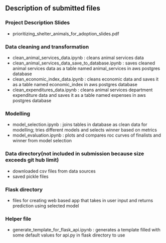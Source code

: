 
## Description of submitted files

### Project Description Slides
* prioritizing_shelter_animals_for_adoption_slides.pdf

### Data cleaning and transformation

* clean_animal_services_data.ipynb : cleans animal services data
* clean_animal_services_data_save_to_database.ipynb : saves cleaned animal services data as a table named animal_services in aws postgres database
* clean_economic_index_data.ipynb : cleans economic data and saves it as a table named economic_index in aws postgres database
* clean_expenditures_data.ipynb : cleans animal services department expenditure data and saves it as a table named expenses in aws postgres database

### Modelling 

* model_selection.ipynb : joins tables in database as clean data for modelling; tries different models and selects winner based on metrics
* model_evaluation.ipynb : plots and compares roc curves of finalists and winner from model selection

### Data directory(not included in submission because size exceeds git hub limit)
* downloaded csv files from data sources
* saved pickle files

### Flask directory
* files for creating web based app that takes in user input and returns prediction using selected model

### Helper file
* generate_template_for_flask_api.ipynb : generates a template filled with some default values for api.py in flask directory to use

